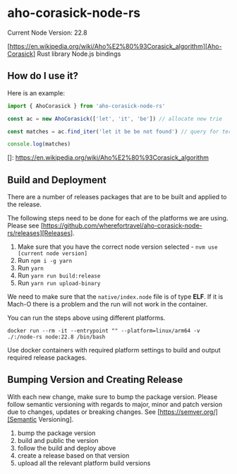 # aho-corasick-node-rs

Current Node Version: 22.8

[https://en.wikipedia.org/wiki/Aho%E2%80%93Corasick_algorithm][Aho-Corasick] Rust library Node.js bindings

## How do I use it?

Here is an example:

```javascript
import { AhoCorasick } from 'aho-corasick-node-rs'

const ac = new AhoCorasick(['let', 'it', 'be']) // allocate new trie

const matches = ac.find_iter('let it be be not found') // query for terms

console.log(matches)

```

[]: https://en.wikipedia.org/wiki/Aho%E2%80%93Corasick_algorithm

## Build and Deployment

There are a number of releases packages that are to be built and applied to the release.

The following steps need to be done for each of the platforms we are using. Please see [https://github.com/wherefortravel/aho-corasick-node-rs/releases][Releases].

1. Make sure that you have the correct node version selected - `nvm use [current node version]`
2. Run `npm i -g yarn`
3. Run `yarn`
4. Run `yarn run build:release`
5. Run `yarn run upload-binary`

We need to make sure that the `native/index.node` file is of type **ELF**. If it is Mach-O there is a problem and the run will not work in the container.

You can run the steps above using different platforms.

```shell
docker run --rm -it --entrypoint "" --platform=linux/arm64 -v ./:/node-rs node:22.8 /bin/bash
```

Use docker containers with required platform settings to build and output required release packages.

## Bumping Version and Creating Release
With each new change, make sure to bump the package version. Please follow semantic versioning with regards to major, minor and patch version due to changes, updates or breaking changes. See [https://semver.org/][Semantic Versioning].

1. bump the package version
2. build and public the version
3. follow the build and deploy above
4. create a release based on that version
5. upload all the relevant platform build versions
